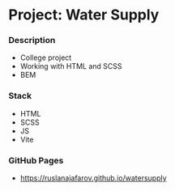 # Project: Water Supply

### Description

* College project
* Working with HTML and SCSS
* BEM

### Stack

* HTML
* SCSS
* JS
* Vite

### GitHub Pages

* https://ruslanajafarov.github.io/watersupply
